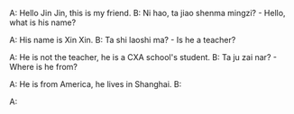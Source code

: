 A: Hello Jin Jin, this is my friend.
B: Ni hao, ta jiao shenma mingzi? - Hello, what is his name?

A: His name is Xin Xin.
B: Ta shi laoshi ma? - Is he a teacher?

A: He is not the teacher, he is a CXA school's student.
B: Ta ju zai nar? - Where is he from?

A: He is from America, he lives in Shanghai.
B: 

A: 